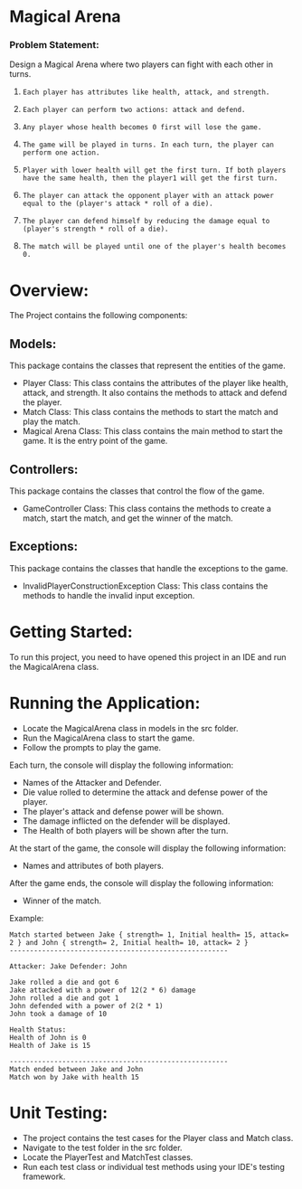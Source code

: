 # **Magical Arena**

### Problem Statement:

Design a Magical Arena where two players can fight with each other in turns.
1.     Each player has attributes like health, attack, and strength.
2.     Each player can perform two actions: attack and defend.
3.     Any player whose health becomes 0 first will lose the game.
4.     The game will be played in turns. In each turn, the player can perform one action.
5.     Player with lower health will get the first turn. If both players have the same health, then the player1 will get the first turn.
6.     The player can attack the opponent player with an attack power equal to the (player's attack * roll of a die).
7.     The player can defend himself by reducing the damage equal to (player's strength * roll of a die).
8.     The match will be played until one of the player's health becomes 0.

# Overview:

The Project contains the following components:

## Models: 
This package contains the classes that represent the entities of the game.
* Player Class: This class contains the attributes of the player like health, attack, and strength. It also contains the methods to attack and defend the player.
* Match Class: This class contains the methods to start the match and play the match.
* Magical Arena Class: This class contains the main method to start the game. It is the entry point of the game.

## Controllers: 
This package contains the classes that control the flow of the game.
* GameController Class: This class contains the methods to create a match, start the match, and get the winner of the match.

## Exceptions: 
This package contains the classes that handle the exceptions to the game.
* InvalidPlayerConstructionException Class: This class contains the methods to handle the invalid input exception.

# Getting Started:
To run this project, you need to have opened this project in an IDE and run the MagicalArena class.

# Running the Application:
* Locate the MagicalArena class in models in the src folder.
* Run the MagicalArena class to start the game.
* Follow the prompts to play the game.

Each turn, the console will display the following information:

* Names of the Attacker and Defender.
* Die value rolled to determine the attack and defense power of the player.
* The player's attack and defense power will be shown.
* The damage inflicted on the defender will be displayed.
* The Health of both players will be shown after the turn.

At the start of the game, the console will display the following information:

* Names and attributes of both players.

After the game ends, the console will display the following information:
* Winner of the match.

Example:

```
Match started between Jake { strength= 1, Initial health= 15, attack= 2 } and John { strength= 2, Initial health= 10, attack= 2 }
------------------------------------------------------

Attacker: Jake Defender: John

Jake rolled a die and got 6
Jake attacked with a power of 12(2 * 6) damage
John rolled a die and got 1
John defended with a power of 2(2 * 1)
John took a damage of 10

Health Status:
Health of John is 0
Health of Jake is 15

------------------------------------------------------
Match ended between Jake and John
Match won by Jake with health 15
```

# Unit Testing:
* The project contains the test cases for the Player class and Match class.
* Navigate to the test folder in the src folder.
* Locate the PlayerTest and MatchTest classes.
* Run each test class or individual test methods using your IDE's testing framework.
